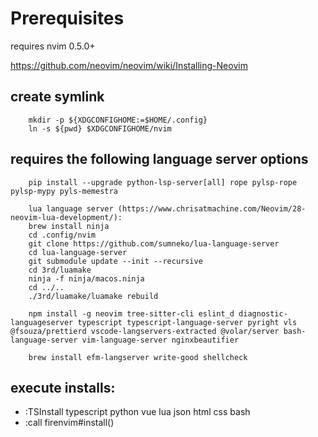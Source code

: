 # Prerequisites

requires nvim 0.5.0+

https://github.com/neovim/neovim/wiki/Installing-Neovim

## create symlink

        mkdir -p ${XDGCONFIGHOME:=$HOME/.config}
        ln -s ${pwd} $XDGCONFIGHOME/nvim

## requires the following language server options

        pip install --upgrade python-lsp-server[all] rope pylsp-rope pylsp-mypy pyls-memestra

        lua language server (https://www.chrisatmachine.com/Neovim/28-neovim-lua-development/):
        brew install ninja
        cd .config/nvim
        git clone https://github.com/sumneko/lua-language-server
        cd lua-language-server
        git submodule update --init --recursive
        cd 3rd/luamake
        ninja -f ninja/macos.ninja
        cd ../..
        ./3rd/luamake/luamake rebuild

        npm install -g neovim tree-sitter-cli eslint_d diagnostic-languageserver typescript typescript-language-server pyright vls @fsouza/prettierd vscode-langservers-extracted @volar/server bash-language-server vim-language-server nginxbeautifier

        brew install efm-langserver write-good shellcheck

## execute installs:

- :TSInstall typescript python vue lua json html css bash
- :call firenvim#install()
